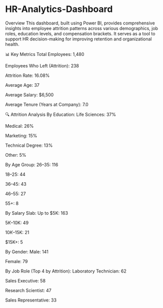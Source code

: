 # HR-Analytics-Dashboard
Overview
This dashboard, built using Power BI, provides comprehensive insights into employee attrition patterns across various demographics, job roles, education levels, and compensation brackets. It serves as a tool to support HR decision-making for improving retention and organizational health.

📊 Key Metrics
Total Employees: 1,480

Employees Who Left (Attrition): 238

Attrition Rate: 16.08%

Average Age: 37

Average Salary: $6,500

Average Tenure (Years at Company): 7.0

🔍 Attrition Analysis
By Education:
Life Sciences: 37%

Medical: 26%

Marketing: 15%

Technical Degree: 13%

Other: 5%

By Age Group:
26–35: 116

18–25: 44

36–45: 43

46–55: 27

55+: 8

By Salary Slab:
Up to $5K: 163

$5K–$10K: 49

$10K–$15K: 21

$15K+: 5

By Gender:
Male: 141

Female: 79

By Job Role (Top 4 by Attrition):
Laboratory Technician: 62

Sales Executive: 58

Research Scientist: 47

Sales Representative: 33
